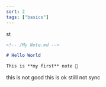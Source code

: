 ```yaml
---
sort: 2
tags: ["basics"]
---
```

st

```markdown
<!-- /My Note.md -->

# Hello World

This is **my first** note 🎉
```

this is not good
this is ok 
stiill not sync


